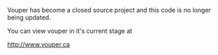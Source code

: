 Vouper has become a closed source project and this code is no longer being updated.

You can view vouper in it's current stage at 

http://www.vouper.ca
